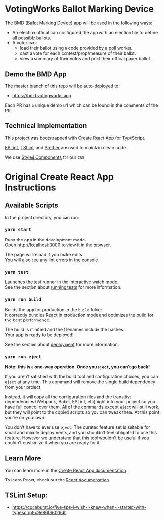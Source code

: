 # VotingWorks Ballot Marking Device

The BMD (Ballot Marking Device) app will be used in the following ways:

- An election offical can configured the app with an election file to define all
  possible ballots.
- A voter can:
  - load their ballot using a code provided by a poll worker.
  - cast a vote for each contest/prop/measure of their ballot.
  - view a summary of their votes and print their offical paper ballot.

## Demo the BMD App

The master branch of this repo will be auto-deployed to:

- <https://bmd.votingworks.app>

Each PR has a unique demo url which can be found in the comments of the PR.

## Technical Implementation

This project was bootstrapped with
[Create React App](https://github.com/facebook/create-react-app) for TypeScript.

[ESLint](https://eslint.org/), [TSLint](https://palantir.github.io/tslint/), and
[Prettier](https://prettier.io/) are used to maintain clean code.

We use [Styled Components](https://www.styled-components.com/docs/) for our
`CSS`.

# Original Create React App Instructions

## Available Scripts

In the project directory, you can run:

### `yarn start`

Runs the app in the development mode.<br> Open
[http://localhost:3000](http://localhost:3000) to view it in the browser.

The page will reload if you make edits.<br> You will also see any lint errors in
the console.

### `yarn test`

Launches the test runner in the interactive watch mode.<br> See the section
about
[running tests](https://facebook.github.io/create-react-app/docs/running-tests)
for more information.

### `yarn run build`

Builds the app for production to the `build` folder.<br> It correctly bundles
React in production mode and optimizes the build for the best performance.

The build is minified and the filenames include the hashes.<br> Your app is
ready to be deployed!

See the section about
[deployment](https://facebook.github.io/create-react-app/docs/deployment) for
more information.

### `yarn run eject`

**Note: this is a one-way operation. Once you `eject`, you can’t go back!**

If you aren’t satisfied with the build tool and configuration choices, you can
`eject` at any time. This command will remove the single build dependency from
your project.

Instead, it will copy all the configuration files and the transitive
dependencies (Webpack, Babel, ESLint, etc) right into your project so you have
full control over them. All of the commands except `eject` will still work, but
they will point to the copied scripts so you can tweak them. At this point
you’re on your own.

You don’t have to ever use `eject`. The curated feature set is suitable for
small and middle deployments, and you shouldn’t feel obligated to use this
feature. However we understand that this tool wouldn’t be useful if you couldn’t
customize it when you are ready for it.

## Learn More

You can learn more in the
[Create React App documentation](https://facebook.github.io/create-react-app/docs/getting-started).

To learn React, check out the [React documentation](https://reactjs.org/).

## TSLint Setup:

- https://codeburst.io/five-tips-i-wish-i-knew-when-i-started-with-typescript-c9e8609029db
